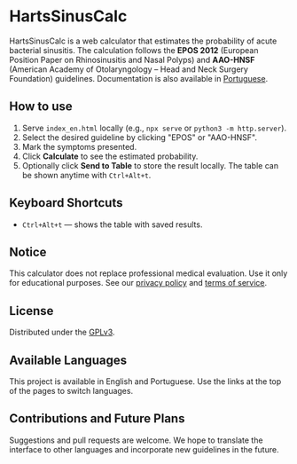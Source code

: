 # HartsSinusCalc

HartsSinusCalc is a web calculator that estimates the probability of acute bacterial sinusitis. The calculation follows the **EPOS 2012** (European Position Paper on Rhinosinusitis and Nasal Polyps) and **AAO-HNSF** (American Academy of Otolaryngology – Head and Neck Surgery Foundation) guidelines.
Documentation is also available in [Portuguese](README.md).


## How to use
1. Serve `index_en.html` locally (e.g., `npx serve` or `python3 -m http.server`).
2. Select the desired guideline by clicking "EPOS" or "AAO-HNSF".
3. Mark the symptoms presented.
4. Click **Calculate** to see the estimated probability.
5. Optionally click **Send to Table** to store the result locally. The table can be shown anytime with `Ctrl+Alt+t`.

## Keyboard Shortcuts
- `Ctrl+Alt+t` &mdash; shows the table with saved results.

## Notice
This calculator does not replace professional medical evaluation. Use it only for educational purposes. See our [privacy policy](privacy_en.html) and [terms of service](terms_en.html).

## License
Distributed under the [GPLv3](LICENSE).

## Available Languages
This project is available in English and Portuguese. Use the links at the top of the pages to switch languages.

## Contributions and Future Plans
Suggestions and pull requests are welcome. We hope to translate the interface to other languages and incorporate new guidelines in the future.
